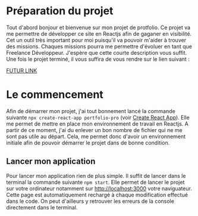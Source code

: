 # Préparation du projet

Tout d'abord bonjour et bienvenue sur mon projet de protfolio. Ce projet va me permettre de développer ce site en Reactjs afin de gaganer en visibilité.
Cet un outil très important pour moi puisqu'il va pouvoir m'aider à trouver des missions. Chaques missions pourra me permettre d'évoluer en tant que Freelance Développeur. J'espère que cette courte description vous suffit. Une fois le projet terminé, il vous suffira de vous rendre sur le lien suivant :

[FUTUR LINK](#)

# Le commencement

Afin de démarrer mon projet, j'ai tout bonnement lancé la commande suivante `npx create-react-app portfolio-pro` (voir [Create React App](https://github.com/facebook/create-react-app)). Elle me permet de mettre en place mon environnement de travail en Reactjs. A partir de ce moment, j'ai du enlever un bon nombre de fichier qui ne me sont pas utile au départ. Cela, me permet donc d'avoir un environnement initiale afin de pouvoir démarrer le projet dans de bonne condition. 

## Lancer mon application

Pour lancer mon application rien de plus simple. Il suffit de lancer dans le terminal la commande suivante `npm start`. Elle permet de lancer le projet sur votre ordinateur notamment sur [http://localhost:3000](http://localhost:3000) votre naviguateur. Cette page est automatiquement rechargé à chaque modification effectué dans le code. On peut d'ailleurs y retrouver les erreurs de la console directement dans le terminal. 


